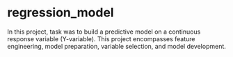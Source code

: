 # regression_model
In this project, task was to build a predictive model on a continuous response variable (Y-variable). This project encompasses feature engineering, model preparation, variable selection, and model development.
